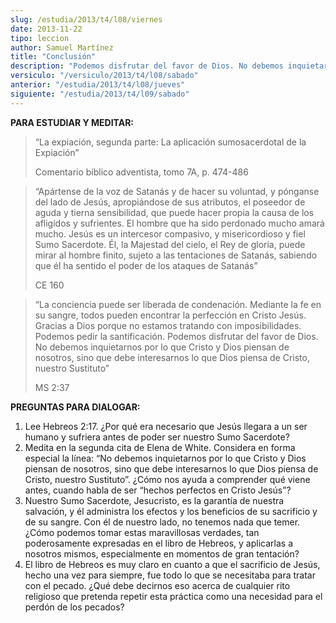 ```yaml
---
slug: /estudia/2013/t4/l08/viernes
date: 2013-11-22
tipo: leccion
author: Samuel Martínez
title: "Conclusión"
description: "Podemos disfrutar del favor de Dios. No debemos inquietarnos por lo que Cristo  y Dios piensan de nosotros, sino que debe interesarnos lo que Dios piensa de  Cristo, nuestro Sustituto"
versiculo: "/versiculo/2013/t4/l08/sabado"
anterior: "/estudia/2013/t4/l08/jueves"
siguiente: "/estudia/2013/t4/l09/sabado"
---
```


**PARA ESTUDIAR Y MEDITAR:**

> “La expiación, segunda parte: La aplicación sumosacerdotal de la Expiación”
>
> Comentario bíblico adventista, tomo 7A, p. 474-486

> “Apártense de la voz de Satanás y de hacer su voluntad, y pónganse del lado de Jesús, apropiándose de sus atributos, el poseedor de aguda y tierna sensibilidad, que puede hacer propia la causa de los afligidos y sufrientes. El hombre que ha sido perdonado mucho amará mucho. Jesús es un intercesor compasivo, y misericordioso y fiel Sumo Sacerdote. Él, la Majestad del cielo, el Rey de gloria, puede mirar al hombre finito, sujeto a las tentaciones de Satanás, sabiendo que él ha sentido el poder de los ataques de Satanás”
>
> CE 160

> “La conciencia puede ser liberada de condenación. Mediante la fe en su sangre, todos pueden encontrar la perfección en Cristo Jesús. Gracias a Dios porque no estamos tratando con imposibilidades. Podemos pedir la santificación. Podemos disfrutar del favor de Dios. No debemos inquietarnos por lo que Cristo y Dios piensan de nosotros, sino que debe interesarnos lo que Dios piensa de Cristo, nuestro Sustituto”
>
> MS 2:37

**PREGUNTAS PARA DIALOGAR:**

1.  Lee Hebreos 2:17. ¿Por qué era necesario que Jesús llegara a un ser humano y sufriera antes de poder ser nuestro Sumo Sacerdote?
2.  Medita en la segunda cita de Elena de White. Considera en forma especial la línea: “No debemos inquietarnos por lo que Cristo y Dios piensan de nosotros, sino que debe interesarnos lo que Dios piensa de Cristo, nuestro Sustituto”. ¿Cómo nos ayuda a comprender qué viene antes, cuando habla de ser “hechos perfectos en Cristo Jesús”?
3.  Nuestro Sumo Sacerdote, Jesucristo, es la garantía de nuestra salvación, y él administra los efectos y los beneficios de su sacrificio y de su sangre. Con él de nuestro lado, no tenemos nada que temer. ¿Cómo podemos tomar estas maravillosas verdades, tan poderosamente expresadas en el libro de Hebreos, y aplicarlas a nosotros mismos, especialmente en momentos de gran tentación?
4.  El libro de Hebreos es muy claro en cuanto a que el sacrificio de Jesús, hecho una vez para siempre, fue todo lo que se necesitaba para tratar con el pecado. ¿Qué debe decirnos eso acerca de cualquier rito religioso que pretenda repetir esta práctica como una necesidad para el perdón de los pecados?
